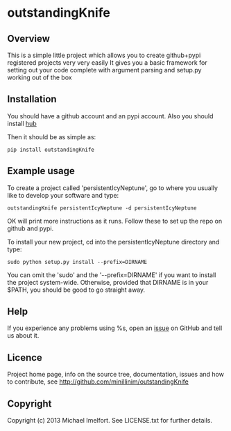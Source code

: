 # outstandingKnife

## Overview

This is a simple little project which allows you to create github+pypi registered projects very very easily
It gives you a basic framework for setting out your code complete with argument parsing and setup.py working out of the box

## Installation

You should have a github account and an pypi account. Also you should install [hub](hub.github.com)

Then it should be as simple as:

    pip install outstandingKnife

## Example usage

To create a project called 'persistentIcyNeptune', go to where you usually like to develop your software and type:

    outstandingKnife persistentIcyNeptune -d persistentIcyNeptune

OK will print more instructions as it runs. Follow these to set up the repo on github and pypi.

To install your new project, cd into the persistentIcyNeptune directory and type:

    sudo python setup.py install --prefix=DIRNAME

You can omit the 'sudo' and the '--prefix=DIRNAME' if you want to install the project system-wide. Otherwise, provided that DIRNAME is in your $PATH, you should be good to go straight away.

## Help

If you experience any problems using %s, open an [issue](https://github.com/minillinim/outstandingKnife/issues) on GitHub and tell us about it.

## Licence

Project home page, info on the source tree, documentation, issues and how to contribute, see http://github.com/minillinim/outstandingKnife

## Copyright

Copyright (c) 2013 Michael Imelfort. See LICENSE.txt for further details.

